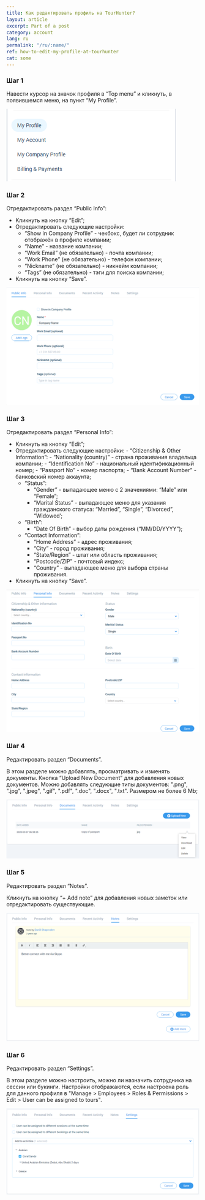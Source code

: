 ```yaml
---
title: Как редактировать профиль на TourHunter?
layout: article
excerpt: Part of a post
category: account
lang: ru
permalink: "/ru/:name/"
ref: how-to-edit-my-profile-at-tourhunter
cat: some
---
```


### **Шаг 1**

Навести курсор на значок профиля в “Top menu” и кликнуть, в появившемся меню, на пункт “My Profile”.

![How_to_edit_my_profile_at_tourhunter1](/assets/images/how_to_edit_my_profile_at_tourhunter1.png)

### **Шаг 2**

Отредактировать раздел “Public Info”:
- Кликнуть на кнопку “Edit”;
- Отредактировать следующие настройки:
	- “Show in Company Profile” - чекбокс, будет ли сотрудник отображён в профиле компании;
	- “Name” - название компании;
	- “Work Email” (не обязательно) - почта компании;
	- “Work Phone” (не обязательно) - телефон компании;
	- “Nickname” (не обязательно) - никнейм компании;
	- “Tags” (не обязательно) - тэги для поиска компании;
- Кликнуть на кнопку “Save”.

![How_to_edit_my_profile_at_tourhunter2](/assets/images/how_to_edit_my_profile_at_tourhunter2.png)

### **Шаг 3**

Отредактировать раздел “Personal Info”:
- Кликнуть на кнопку “Edit”;
- Отредактировать следующие настройки:
		- “Citizenship & Other Information”:
		- “Nationality (country)” - страна проживания владельца компании;
		- “Identification No” - национальный идентификационный номер;
		- “Passport No” - номер паспорта;
		- “Bank Account Number” - банковский номер аккаунта;
	- “Status”: 
		- “Gender” - выпадающее меню с 2 значениями: “Male” или “Female”;
		-  “Marital Status” -  выпадающее меню для указания гражданского статуса: “Married”, “Single”, “Divorced”, “Widowed’;
	- “Birth”:
		- “Date Of Birth” - выбор даты рождения (“MM/DD/YYYY”);
	- “Contact Information”:
		- “Home Address” - адрес проживания;
		- “City” - город проживания;
		- “State/Region” - штат или область проживания;
		- “Postcode/ZIP” - почтовый индекс;
		- “Country” - выпадающее меню для выбора страны проживания.
- Кликнуть на кнопку “Save”.

![How_to_edit_my_profile_at_tourhunter3](/assets/images/how_to_edit_my_profile_at_tourhunter3.png)

### **Шаг 4**

Редактировать раздел “Documents”.

В этом разделе можно добавлять, просматривать и изменять документы. Кнопка “Upload New Document” для добавления новых документов. Можно добавлять следующие типы документов: ".png", ".jpg", ".jpeg", ".gif", ".pdf", ".doc", ".docx", ".txt". Размером не более 6 Mb;

![How_to_edit_my_profile_at_tourhunter4](/assets/images/how_to_edit_my_profile_at_tourhunter4.png)

### **Шаг 5**

Редактировать раздел “Notes”.

Кликнуть на кнопку “+ Add note” для добавления новых заметок или отредактировать существующие.

![How_to_edit_my_profile_at_tourhunter5](/assets/images/how_to_edit_my_profile_at_tourhunter5.png)

### **Шаг 6**

Редактировать раздел “Settings”.

В этом разделе можно настроить, можно ли назначить сотрудника на сессии или букинги. Настройки отображаются, если настроена роль для данного профиля в "Manage > Employees > Roles & Permissions > Edit > User can be assigned to tours". 

![Information_in_my_profile5](/assets/images/information_in_my_profile5.png)
